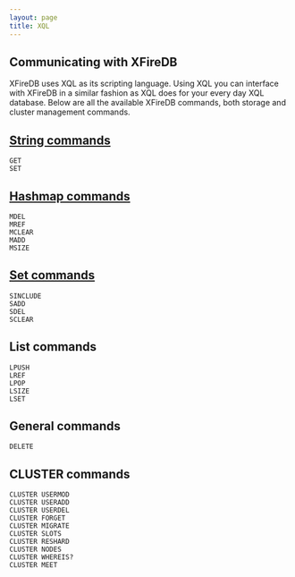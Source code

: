 ```yaml
---
layout: page
title: XQL
---
```


## Communicating with XFireDB

XFireDB uses XQL as its scripting language. Using XQL you can interface with XFireDB in a similar
fashion as XQL does for your every day XQL database. Below are all the available XFireDB commands,
both storage and cluster management commands.

## [String commands](/string/)

	GET
	SET

## [Hashmap commands](/hmap/)

	MDEL
	MREF
	MCLEAR
	MADD
	MSIZE

## [Set commands](/set/)

	SINCLUDE
	SADD
	SDEL
	SCLEAR

## List commands

	LPUSH
	LREF
	LPOP
	LSIZE
	LSET

## General commands

	DELETE

## CLUSTER commands

	CLUSTER USERMOD
	CLUSTER USERADD
	CLUSTER USERDEL
	CLUSTER FORGET
	CLUSTER MIGRATE
	CLUSTER SLOTS
	CLUSTER RESHARD
	CLUSTER NODES
	CLUSTER WHEREIS?
	CLUSTER MEET

